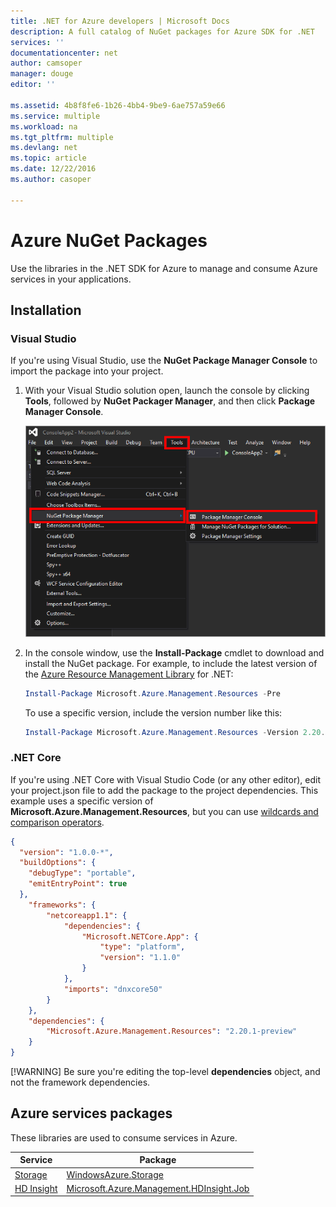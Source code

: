 ```yaml
---
title: .NET for Azure developers | Microsoft Docs
description: A full catalog of NuGet packages for Azure SDK for .NET
services: ''
documentationcenter: net
author: camsoper
manager: douge
editor: ''

ms.assetid: 4b8f8fe6-1b26-4bb4-9be9-6ae757a59e66
ms.service: multiple
ms.workload: na
ms.tgt_pltfrm: multiple
ms.devlang: net
ms.topic: article
ms.date: 12/22/2016
ms.author: casoper

---
```

# Azure NuGet Packages

Use the libraries in the .NET SDK for Azure to manage and consume Azure services in your applications.  

## Installation

### Visual Studio

If you're using Visual Studio, use the **NuGet Package Manager Console** to import the package into your project.

1. With your Visual Studio solution open, launch the console by clicking **Tools**, followed by **NuGet Packager Manager**, and then click **Package Manager Console**.  

    ![Package Manager Console](./media/packages/package-manager.png)

2. In the console window, use the **Install-Package** cmdlet to download and install the NuGet package.  For example, to include the latest version of the [Azure Resource Management Library](http://www.nuget.org/packages/Microsoft.Azure.Management.Resources) for .NET:

    ```powershell
    Install-Package Microsoft.Azure.Management.Resources -Pre 
    ``` 
    To use a specific version, include the version number like this:

    ```powershell
    Install-Package Microsoft.Azure.Management.Resources -Version 2.20.1-preview
    ``` 

### .NET Core

If you're using .NET Core with Visual Studio Code (or any other editor), edit your project.json file to add the package to the project dependencies.  This example uses a specific version of **Microsoft.Azure.Management.Resources**, but you can use [wildcards and comparison operators](https://docs.microsoft.com/en-us/dotnet/articles/core/tools/project-json#dependencies).

```json
{
  "version": "1.0.0-*",
  "buildOptions": {
    "debugType": "portable",
    "emitEntryPoint": true
  },
    "frameworks": {
        "netcoreapp1.1": {
            "dependencies": {
                "Microsoft.NETCore.App": {
                    "type": "platform",
                    "version": "1.1.0"
                }
            },
            "imports": "dnxcore50"
        }
    },
    "dependencies": {
        "Microsoft.Azure.Management.Resources": "2.20.1-preview"
    }
}
```

[!WARNING] Be sure you're editing the top-level **dependencies** object, and not the framework dependencies.

## Azure services packages

These libraries are used to consume services in Azure.

Service | Package
--------|--------
[Storage](https://docs.microsoft.com/azure/storage/) | [WindowsAzure.Storage](http://www.nuget.org/packages/WindowsAzure.Storage)
[HD Insight](https://docs.microsoft.com/en-us/azure/hdinsight/) | [Microsoft.Azure.Management.HDInsight.Job](http://www.nuget.org/packages/Microsoft.Azure.Management.HDInsight.Job/)